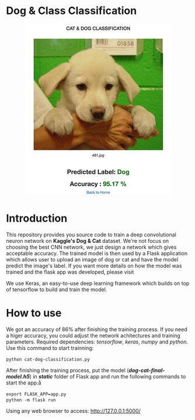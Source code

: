 
# Dog & Class Classification



<p align="center">

<img src='flask-app/sample.png'>

</p>


# Introduction

This repository provides you source code to train a deep convolutional neuron network on **Kaggle's Dog & Cat** dataset. We're not focus on choosing the best CNN network, we just design a network which gives acceptable accuracy. The trained model is then used by a Flask application which allows user to upload an image of dog or cat and have the model predict the image's label. If you want more details on how the model was trained and the flask app was developed, please visit 

We use Keras, an easy-to-use deep learning framework which builds on top of tensorflow to build and train the model.


# How to use


We got an accuracy of 86% after finishing the training process. If you need a higer accuracy, you could adjust the network achitectures and training parameters. Required dependencies: *tensorflow*, *keras*, *numpy* and *python*. Use this command to start trainning:

    python cat-dog-classification.py


After finishing the training process, put the model (*****_dog-cat-final-model.h5_*****) in *****_static_***** folder of Flask app and run the following commands to start the app:å

    export FLASK_APP=app.py
    python -m flask run


Using any web browser to access:  http://127.0.0.1:5000/
